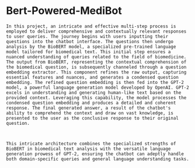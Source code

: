 # Bert-Powered-MediBot

	In this project, an intricate and effective multi-step process is employed to deliver comprehensive and contextually relevant responses to user queries. The journey begins with users inputting their questions into the chatbot interface. The questions then undergo analysis by the BioBERT model, a specialized pre-trained language model tailored for biomedical text. This initial step ensures a nuanced understanding of queries related to the field of biomedicine. The output from BioBERT, representing the contextual comprehension of the biomedical question, is subsequently channeled through a question embedding extractor. This component refines the raw output, capturing essential features and nuances, and generates a condensed question embedding. The refined question embedding is then fed into the GPT-2 model, a powerful language generation model developed by OpenAI. GPT-2 excels in understanding and generating human-like text based on the provided context. Leveraging this capability, the model processes the condensed question embedding and produces a detailed and coherent response. The final generated answer, a result of the chatbot's ability to comprehend the context and draw on vast knowledge, is presented to the user as the conclusive response to their original question. 


 
	This intricate architecture combines the specialized strengths of BioBERT in biomedical text analysis with the versatile language generation prowess of GPT-2, ensuring the chatbot can adeptly handle both domain-specific queries and general language understanding tasks.

